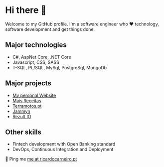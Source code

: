 # Hi there 👋

Welcome to my GitHub profile. I'm a software engineer who :heart: technology, software development and get things done.

## Major technologies

- C#, AspNet Core, .NET Core
- Javascript, CSS, SASS
- T-SQL, PL/SQL, MySql, PostgreSql, MongoDb

## Major projects

- [My personal Website](https://ricardocarneiro.pt/)
- [Mais Receitas](https://maisreceitas.pt/)
- [Terramotos.pt](https://terramotos.pt/)
- [Jammyn](https://jammyn.com/)
- [Rezult IO](https://rezult.io/)

## Other skills

- Fintech development with Open Banking standard
- DevOps, Continuous Integration and Deployment

:mega: Ping me [me at ricardocarneiro.pt](mailto:me@ricardocarneiro.pt)

